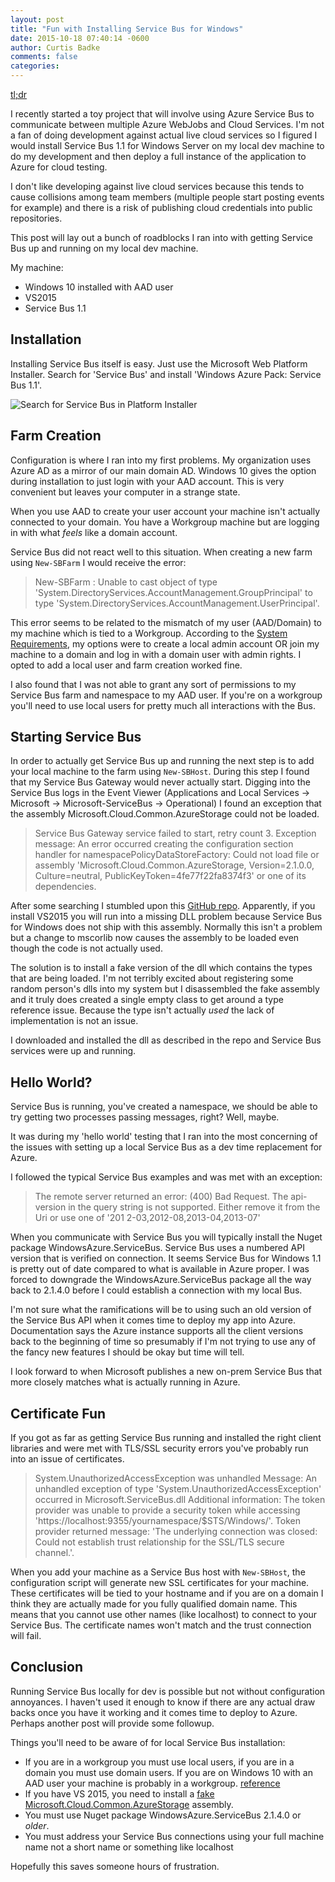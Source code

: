 ```yaml
---
layout: post
title: "Fun with Installing Service Bus for Windows"
date: 2015-10-18 07:40:14 -0600
author: Curtis Badke
comments: false
categories:
---
```

[tl;dr](#conclusion)

I recently started a toy project that will involve using Azure Service Bus to
communicate between multiple Azure WebJobs and Cloud Services. I'm not a fan of
doing development against actual live cloud services so I figured I would
install Service Bus 1.1 for Windows Server on my local dev machine to do my
development and then deploy a full instance of the application to Azure for
cloud testing.

I don't like developing against live cloud services because this tends to cause
collisions among team members (multiple people start posting events for example)
and there is a risk of publishing cloud credentials into public repositories.

This post will lay out a bunch of roadblocks I ran into with getting Service Bus
up and running on my local dev machine.

My machine:

  * Windows 10 installed with AAD user
  * VS2015
  * Service Bus 1.1

## <a name="installation"></a>Installation

Installing Service Bus itself is easy. Just use the Microsoft Web Platform
Installer. Search for 'Service Bus' and install 'Windows Azure Pack: Service Bus 1.1'.

![Search for Service Bus in Platform Installer](/images/blog/2015-10-18/search-results.png)

## Farm Creation

Configuration is where I ran into my first problems. My organization uses
Azure AD as a mirror of our main domain AD. Windows 10 gives the option during
installation to just login with your AAD account. This is very convenient but
leaves your computer in a strange state.

When you use AAD to create your user account your machine isn't actually connected
to your domain. You have a Workgroup machine but are logging in with what _feels_
like a domain account.

Service Bus did not react well to this situation. When creating a new farm using
`New-SBFarm` I would receive the error:

> New-SBFarm : Unable to cast object of type 'System.DirectoryServices.AccountManagement.GroupPrincipal' to type 'System.DirectoryServices.AccountManagement.UserPrincipal'.

This error seems to be related to the mismatch of my user (AAD/Domain) to my
machine which is tied to a Workgroup. According to the [System Requirements](https://msdn.microsoft.com/en-us/library/dn441409.aspx),
my options were to create a local admin account OR join my machine to a domain
and log in with a domain user with admin rights. I opted to add a local user and
farm creation worked fine.

I also found that I was not able to grant any sort of permissions to my
Service Bus farm and namespace to my AAD user. If you're on a workgroup you'll
need to use local users for pretty much all interactions with the Bus.

## <a name="running"></a>Starting Service Bus

In order to actually get Service Bus up and running the next step is to add
your local machine to the farm using `New-SBHost`. During this step I found that
my Service Bus Gateway would never actually start. Digging into the Service Bus
logs in the Event Viewer (Applications and Local Services -> Microsoft -> Microsoft-ServiceBus -> Operational)
I found an exception that the assembly Microsoft.Cloud.Common.AzureStorage could
not be loaded.

> Service Bus Gateway service failed to start, retry count 3.
> Exception message: An error occurred creating the configuration section handler for namespacePolicyDataStoreFactory:
> Could not load file or assembly 'Microsoft.Cloud.Common.AzureStorage, Version=2.1.0.0, Culture=neutral, PublicKeyToken=4fe77f22fa8374f3' or one of its dependencies.

After some searching I stumbled upon this [GitHub repo](https://github.com/matthewcanty/Microsoft.Cloud.Common.AzureStorage.FAKE.dll).
Apparently, if you install VS2015 you will run into a missing DLL problem because
Service Bus for Windows does not ship with this assembly. Normally this isn't a
problem but a change to mscorlib now causes the assembly to be loaded even though
the code is not actually used.

The solution is to install a fake version of the dll which contains the types
that are being loaded. I'm not terribly excited about registering some random
person's dlls into my system but I disassembled the fake assembly and it truly
does created a single empty class to get around a type reference issue. Because
the type isn't actually _used_ the lack of implementation is not an issue.

I downloaded and installed the dll as described in the repo and Service Bus
services were up and running.

## <a name="hello-world"></a>Hello World?

Service Bus is running, you've created a namespace, we should be able to try getting
two processes passing messages, right? Well, maybe.

It was during my 'hello world' testing that I ran into the most concerning of
the issues with setting up a local Service Bus as a dev time replacement for Azure.

I followed the typical Service Bus examples and was met with an exception:


> The remote server returned an error: (400) Bad Request. The api-version in the query string is not supported. Either remove it from the Uri or use one of '201 2-03,2012-08,2013-04,2013-07'

When you communicate with Service Bus you will typically install the Nuget
package WindowsAzure.ServiceBus. Service Bus uses a numbered API version that
is verified on connection. It seems Service Bus for Windows 1.1 is pretty out of
date compared to what is available in Azure proper. I was forced to downgrade
the WindowsAzure.ServiceBus package all the way back to 2.1.4.0 before I could
establish a connection with my local Bus.

I'm not sure what the ramifications will be to using such an old version of the
Service Bus API when it comes time to deploy my app into Azure. Documentation
says the Azure instance supports all the client versions back to the beginning 
of time so presumably if I'm not trying to use any of the fancy new features I
should be okay but time will tell.

I look forward to when Microsoft publishes a new on-prem Service Bus that more
closely matches what is actually running in Azure.

## <a name="certificates"></a>Certificate Fun

If you got as far as getting Service Bus running and installed the right client
libraries and were met with TLS/SSL security errors you've probably run into
an issue of certificates.

> System.UnauthorizedAccessException was unhandled
> Message: An unhandled exception of type 'System.UnauthorizedAccessException' occurred in Microsoft.ServiceBus.dll
> Additional information: The token provider was unable to provide a security token while accessing 'https://localhost:9355/yournamespace/$STS/Windows/'. Token provider returned message: 'The underlying connection was closed: Could not establish trust relationship for the SSL/TLS secure channel.'.

When you add your machine as a Service Bus host with `New-SBHost`, the
configuration script will generate new SSL certificates for your machine. These
certificates will be tied to your hostname and if you are on a domain I think
they are actually made for you fully qualified domain name. This means that you
cannot use other names (like localhost) to connect to your Service Bus. The
certificate names won't match and the trust connection will fail.

## <a name="conclusion"></a>Conclusion

Running Service Bus locally for dev is possible but not without configuration
annoyances. I haven't used it enough to know if there are any actual draw backs
once you have it working and it comes time to deploy to Azure. Perhaps another
post will provide some followup.

Things you'll need to be aware of for local Service Bus installation:

* If you are in a workgroup you must use local users, if you are in a
  domain you must use domain users. If you are on Windows 10 with an AAD user
  your machine is probably in a workgroup. [reference](https://msdn.microsoft.com/en-us/library/dn441409.aspx)
* If you have VS 2015, you need to install a [fake Microsoft.Cloud.Common.AzureStorage](https://github.com/matthewcanty/Microsoft.Cloud.Common.AzureStorage.FAKE.dll)
  assembly.
* You must use Nuget package WindowsAzure.ServiceBus 2.1.4.0 or _older_.
* You must address your Service Bus connections using your full machine name
  not a short name or something like localhost

Hopefully this saves someone hours of frustration.
